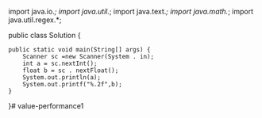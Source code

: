 import java.io.*;
import java.util.*;
import java.text.*;
import java.math.*;
import java.util.regex.*;

public class Solution {

    public static void main(String[] args) {
        Scanner sc =new Scanner(System . in);
        int a = sc.nextInt();
        float b = sc . nextFloat();
        System.out.println(a);
        System.out.printf("%.2f",b);
    }
}# value-performance1
